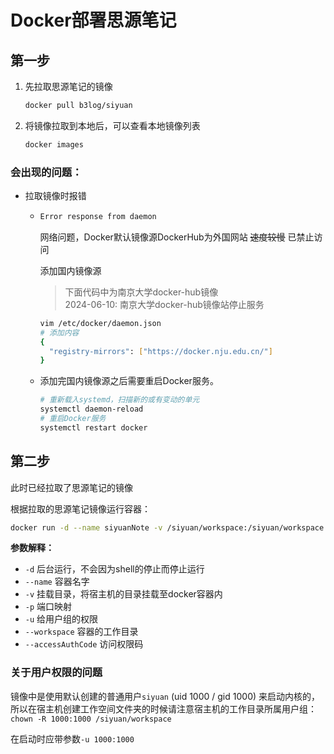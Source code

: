 # Docker部署思源笔记

## 第一步

1. 先拉取思源笔记的镜像

    ```sh
    docker pull b3log/siyuan
    ```

2. 将镜像拉取到本地后，可以查看本地镜像列表

    ```sh
    docker images
    ```

### 会出现的问题：

* 拉取镜像时报错

  * ```sh
    Error response from daemon
    ```

    网络问题，Docker默认镜像源DockerHub为外国网站 ~~速度较慢~~ 已禁止访问

    添加国内镜像源
    
    > 下面代码中为南京大学docker-hub镜像  
    2024-06-10: 南京大学docker-hub镜像站停止服务

    ```sh
    vim /etc/docker/daemon.json
    # 添加内容
    {
      "registry-mirrors": ["https://docker.nju.edu.cn/"]
    }
    ```
    
  * 添加完国内镜像源之后需要重启Docker服务。

    ```sh
    # 重新载入systemd，扫描新的或有变动的单元
    systemctl daemon-reload
    # 重启Docker服务
    systemctl restart docker
    ```

## 第二步

此时已经拉取了思源笔记的镜像

根据拉取的思源笔记镜像运行容器：

```sh
docker run -d --name siyuanNote -v /siyuan/workspace:/siyuan/workspace -p 6806:6806 -u 1000:1000 b3log/siyuan --workspace=/siyuan/workspace --accessAuthCode=xxx
```

**参数解释：**

* `-d` 后台运行，不会因为shell的停止而停止运行
* `--name` 容器名字
* `-v` 挂载目录，将宿主机的目录挂载至docker容器内
* `-p` 端口映射
* `-u` 给用户组的权限
* `--workspace` 容器的工作目录
* `--accessAuthCode` 访问权限码

### 关于用户权限的问题

镜像中是使用默认创建的普通用户`siyuan` (uid 1000 / gid 1000) 来启动内核的，所以在宿主机创建工作空间文件夹的时候请注意宿主机的工作目录所属用户组：`chown -R 1000:1000 /siyuan/workspace`

在启动时应带参数`-u 1000:1000`
